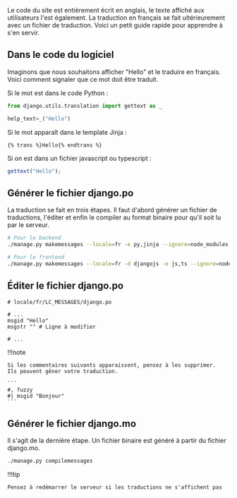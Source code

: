 Le code du site est entièrement écrit en anglais, 
le texte affiché aux utilisateurs l'est également. 
La traduction en français se fait 
ultérieurement avec un fichier de traduction.
Voici un petit guide rapide pour apprendre à s'en servir.

## Dans le code du logiciel

Imaginons que nous souhaitons afficher "Hello"
et le traduire en français.
Voici comment signaler que ce mot doit être traduit.

Si le mot est dans le code Python :

```python
from django.utils.translation import gettext as _

help_text=_("Hello")
```

Si le mot apparaît dans le template Jinja :

```jinja
{% trans %}Hello{% endtrans %}
```

Si on est dans un fichier javascript ou typescript :

```js
gettext("Hello");
```

## Générer le fichier django.po

La traduction se fait en trois étapes. 
Il faut d'abord générer un fichier de traductions,
l'éditer et enfin le compiler au format binaire pour qu'il soit lu par le serveur.

```bash
# Pour le backend
./manage.py makemessages --locale=fr -e py,jinja --ignore=node_modules 

# Pour le frontend
./manage.py makemessages --locale=fr -d djangojs -e js,ts --ignore=node_modules --ignore=staticfiles/generated
```

## Éditer le fichier django.po

```locale
# locale/fr/LC_MESSAGES/django.po

# ...
msgid "Hello"
msgstr "" # Ligne à modifier

# ...
```

!!!note

	Si les commentaires suivants apparaissent, pensez à les supprimer.
    Ils peuvent gêner votre traduction.

	```
    #, fuzzy
    #| msgid "Bonjour"
    ```


## Générer le fichier django.mo

Il s'agit de la dernière étape.
Un fichier binaire est généré à partir du fichier django.mo.

```bash
./manage.py compilemessages
```

!!!tip

	Pensez à redémarrer le serveur si les traductions ne s'affichent pas